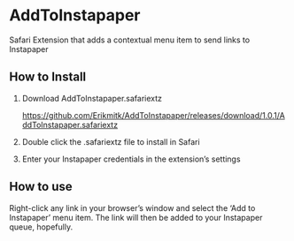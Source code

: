 AddToInstapaper
===============

Safari Extension that adds a contextual menu item to send links to Instapaper

How to Install
--------------

1. Download AddToInstapaper.safariextz

	https://github.com/Erikmitk/AddToInstapaper/releases/download/1.0.1/AddToInstapaper.safariextz

2. Double click the .safariextz file to install in Safari

3. Enter your Instapaper credentials in the extension’s settings

How to use
----------

Right-click any link in your browser’s window and select the ‘Add to Instapaper’ menu item.
The link will then be added to your Instapaper queue, hopefully.
